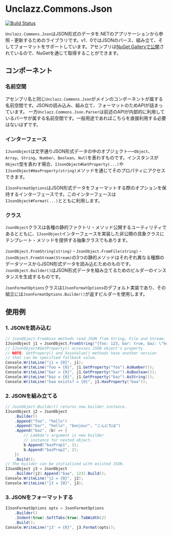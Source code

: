 # Unclazz.Commons.Json

[![Build Status](https://travis-ci.org/unclazz/Unclazz.Commons.Json.svg?branch=master)](https://travis-ci.org/unclazz/Unclazz.Commons.Json)

`Unclazz.Commons.Json`はJSON形式のデータを.NETのアプリケーションから参照・更新するためのライブラリです。v1．0ではJSONのパース、組み立て、そしてフォーマットをサポートしています。アセンブリは[NuGet Galleryで公開](https://www.nuget.org/packages/Unclazz.Commons.Json/)されているので、NuGetを通じて取得することができます。

## コンポーネント

### 名前空間

アセンブリ名と同じ`Unclazz.Commons.Json`がメインのコンポーネントが属する名前空間です。JSONの読み込み、組み立て、フォーマットのためAPIが詰まっています。
一方`Unclazz.Commons.Json.Parser`は前述のAPIが内部的に利用しているパーサが属する名前空間です。一般用途であればこちらを直接利用する必要はないはずです。

### インターフェース

`IJsonObject`は文字通りJSON形式データの中のオブジェクト──`Object`、`Array`、`String`、`Number`、`Boolean`、`Null`を表わすものです。インスタンスが`Object`型を表わす場合、`IJsonObject#GetProperty(...)`や`IJsonObject#HasProperty(string)`メソッドを通じてそのプロパティにアクセスできます。

`IJsonFormatOptions`はJSON形式データをフォーマットする際のオプションを保持するインターフェースです。このインターフェースは　`IJsonObject#Format(...)`とともに利用します。

### クラス

`JsonObject`クラスは各種の静的ファクトリ・メソッド公開するユーティリティであるとともに、`IJsonObject`インターフェースを実装した非公開の具象クラスにテンプレート・メソッドを提供する抽象クラスでもあります。

`JsonObject.FromString(string)`・`JsonObject.FromFile(string)`・`JsonObject.FromStream(Stream)`の3つの静的メソッドはそれぞれ異なる種類のデータソースからJSON形式データを読み込むためのものです。`JsonObject.Builder()`はJSON形式データを組み立てるためのビルダーのインスタンスを生成するものです。

`JsonFormatOptions`クラスは`IJsonFormatOptions`のデフォルト実装であり、その組立には`JsonFormatOptions.Builder()`が返すビルダーを使用します。

## 使用例

### 1. JSONを読み込む

```cs
// JsonObject.FromXxxx methods read JSON from String, File and Stream.
IJsonObject j1 = JsonObject.FromString("{foo: 123, bar: true, baz: \"hello\"}");
// IJsonObject#GetProperty() accesses JSON object's property.
// NOTE: GetPropery() and XxxxValue() methods have another version
// that can be specified fallback value.
Console.WriteLine("j1 = {0}", j1);
Console.WriteLine("foo = {0}", j1.GetProperty("foo").AsNumber());
Console.WriteLine("bar = {0}", j1.GetProperty("bar").AsBoolean());
Console.WriteLine("baz = {0}", j1.GetProperty("baz").AsString());
Console.WriteLine("baa exists? = {0}", j1.HasProperty("baa"));
```
### 2. JSONを組み立てる

```cs
// JsonObject.Builder() returns new builder instance.
IJsonObject j2 = JsonObject
	.Builder()
	.Append("foo", "hello")
	.Append("bar", "hello", "bonjour", "こんにちは")
	.Append("baz", (b) => {
		// Lambda's argument is new builder
		// instance for nested object.
		b.Append("bazProp1", 1);
		b.Append("bazProp2", 2);
	})
	.Build();
// The builder can be initialized with existed JSON.
IJsonObject j3 = JsonObject
	.Builder(j2).Append("baa", 123).Build();
Console.WriteLine("j2 = {0}", j2);
Console.WriteLine("j3 = {0}", j3);
```

### 3. JSONをフォーマットする

```cs
IJsonFormatOptions opts = JsonFormatOptions
	.Builder()
	.Indent(true).SoftTabs(true).TabWidth(2)
	.Build();
Console.WriteLine("j3' = {0}", j3.Format(opts));
```
